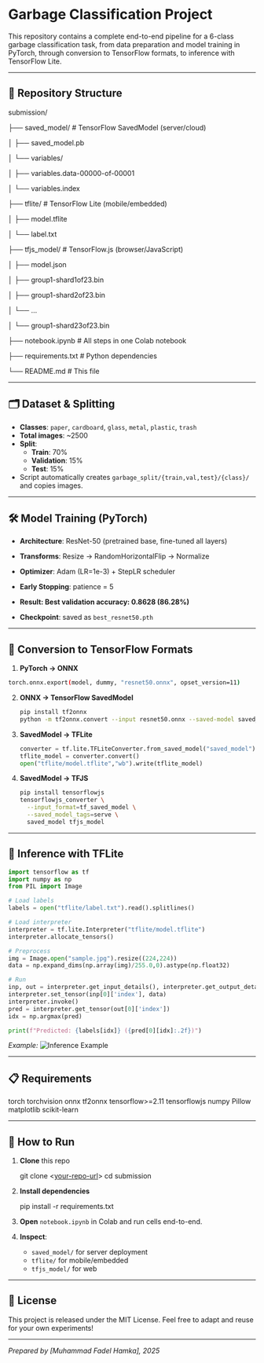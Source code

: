 # Garbage Classification Project

This repository contains a complete end-to-end pipeline for a 6-class garbage classification task, from data preparation and model training in PyTorch, through conversion to TensorFlow formats, to inference with TensorFlow Lite.

---

## 📂 Repository Structure

submission/

├── saved_model/           # TensorFlow SavedModel (server/cloud)

│   ├── saved_model.pb

│   └── variables/

│       ├── variables.data-00000-of-00001

│       └── variables.index

├── tflite/                # TensorFlow Lite (mobile/embedded)

│   ├── model.tflite

│   └── label.txt

├── tfjs_model/            # TensorFlow.js (browser/JavaScript)

│   ├── model.json

│   ├── group1-shard1of23.bin

│   ├── group1-shard2of23.bin

│   └── …  

│   └── group1-shard23of23.bin

├── notebook.ipynb         # All steps in one Colab notebook

├── requirements.txt       # Python dependencies

└── README.md              # This file



---

## 🗂️ Dataset & Splitting

- **Classes**: `paper`, `cardboard`, `glass`, `metal`, `plastic`, `trash`
- **Total images**: ~2500
- **Split**:
  - **Train**: 70%
  - **Validation**: 15%
  - **Test**: 15%
- Script automatically creates `garbage_split/{train,val,test}/{class}/` and copies images.

---

## 🛠️ Model Training (PyTorch)

- **Architecture**: ResNet-50 (pretrained base, fine-tuned all layers)
- **Transforms**: Resize → RandomHorizontalFlip → Normalize
- **Optimizer**: Adam (LR=1e-3) + StepLR scheduler
- **Early Stopping**: patience = 5
- **Result:  Best validation accuracy: 0.8628 (86.28%)**


- **Checkpoint**: saved as `best_resnet50.pth`

---

## 🔄 Conversion to TensorFlow Formats

1. **PyTorch → ONNX**  
 ```bash
 torch.onnx.export(model, dummy, "resnet50.onnx", opset_version=11)
````

2. **ONNX → TensorFlow SavedModel**

   ```bash
   pip install tf2onnx
   python -m tf2onnx.convert --input resnet50.onnx --saved-model saved_model
   ```

3. **SavedModel → TFLite**

   ```python
   converter = tf.lite.TFLiteConverter.from_saved_model("saved_model")
   tflite_model = converter.convert()
   open("tflite/model.tflite","wb").write(tflite_model)
   ```

4. **SavedModel → TFJS**

   ```bash
   pip install tensorflowjs
   tensorflowjs_converter \
     --input_format=tf_saved_model \
     --saved_model_tags=serve \
     saved_model tfjs_model
   ```

---

## 🤖 Inference with TFLite

```python
import tensorflow as tf
import numpy as np
from PIL import Image

# Load labels
labels = open("tflite/label.txt").read().splitlines()

# Load interpreter
interpreter = tf.lite.Interpreter("tflite/model.tflite")
interpreter.allocate_tensors()

# Preprocess
img = Image.open("sample.jpg").resize((224,224))
data = np.expand_dims(np.array(img)/255.0,0).astype(np.float32)

# Run
inp, out = interpreter.get_input_details(), interpreter.get_output_details()
interpreter.set_tensor(inp[0]['index'], data)
interpreter.invoke()
pred = interpreter.get_tensor(out[0]['index'])
idx = np.argmax(pred)

print(f"Predicted: {labels[idx]} ({pred[0][idx]:.2f})")
```

*Example:*
![Inference Example](screenshots/inference.png)

---

## 📋 Requirements


torch
torchvision
onnx
tf2onnx
tensorflow>=2.11
tensorflowjs
numpy
Pillow
matplotlib
scikit-learn


---

## 🚀 How to Run

1. **Clone** this repo


   git clone <[your-repo-url](https://github.com/Fadelhamkaa/Klasifikasi-Gambar-Pengembangan-Machine-Learning.git)>
   cd submission


2. **Install dependencies**


   pip install -r requirements.txt


3. **Open** `notebook.ipynb` in Colab and run cells end-to-end.

4. **Inspect**:

   * `saved_model/` for server deployment
   * `tflite/` for mobile/embedded
   * `tfjs_model/` for web

---

## 📖 License

This project is released under the MIT License.
Feel free to adapt and reuse for your own experiments!

---

*Prepared by \[Muhammad Fadel Hamka], 2025*

```
```





